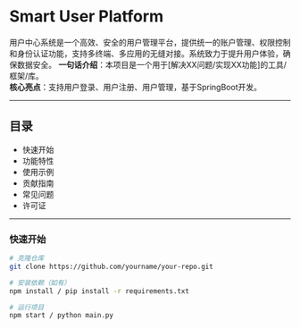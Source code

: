 # Smart User Platform

用户中心系统是一个高效、安全的用户管理平台，提供统一的账户管理、权限控制和身份认证功能，支持多终端、多应用的无缝对接。系统致力于提升用户体验，确保数据安全。
**一句话介绍**：本项目是一个用于[解决XX问题/实现XX功能]的工具/框架/库。  
**核心亮点**：支持用户登录、用户注册、用户管理，基于SpringBoot开发。

---

## 目录
- 快速开始
- 功能特性
- 使用示例
- 贡献指南
- 常见问题
- 许可证

---

### 快速开始
```bash
# 克隆仓库
git clone https://github.com/yourname/your-repo.git

# 安装依赖（如有）
npm install / pip install -r requirements.txt

# 运行项目
npm start / python main.py
